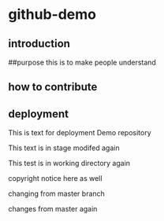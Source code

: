 
# github-demo
## introduction
##purpose
this is to make people understand
## how to contribute
## deployment

This is text for deployment
Demo repository 

This text is in stage modifed again

This test is in working directory again

copyright notice here as well


changing from master branch

changes from master again